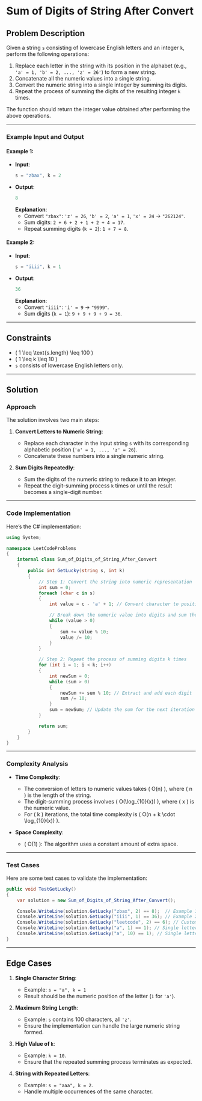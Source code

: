 # Sum of Digits of String After Convert

## Problem Description
Given a string `s` consisting of lowercase English letters and an integer `k`, perform the following operations:
1. Replace each letter in the string with its position in the alphabet (e.g., `'a' = 1, 'b' = 2, ..., 'z' = 26'`) to form a new string.
2. Concatenate all the numeric values into a single string.
3. Convert the numeric string into a single integer by summing its digits.
4. Repeat the process of summing the digits of the resulting integer `k` times.

The function should return the integer value obtained after performing the above operations.

---

### Example Input and Output

#### Example 1:
- **Input**: 
  ```csharp
  s = "zbax", k = 2
  ```
- **Output**: 
  ```csharp
  8
  ```
  **Explanation**:
  - Convert `"zbax"`: `'z' = 26`, `'b' = 2`, `'a' = 1`, `'x' = 24` → `"262124"`.
  - Sum digits: `2 + 6 + 2 + 1 + 2 + 4 = 17`.
  - Repeat summing digits (`k = 2`): `1 + 7 = 8`.

#### Example 2:
- **Input**: 
  ```csharp
  s = "iiii", k = 1
  ```
- **Output**: 
  ```csharp
  36
  ```
  **Explanation**:
  - Convert `"iiii"`: `'i' = 9` → `"9999"`.
  - Sum digits (`k = 1`): `9 + 9 + 9 + 9 = 36`.

---

## Constraints
- \( 1 \leq \text{s.length} \leq 100 \)
- \( 1 \leq k \leq 10 \)
- `s` consists of lowercase English letters only.

---

## Solution

### Approach
The solution involves two main steps:
1. **Convert Letters to Numeric String**:
   - Replace each character in the input string `s` with its corresponding alphabetic position (`'a' = 1, ..., 'z' = 26`).
   - Concatenate these numbers into a single numeric string.

2. **Sum Digits Repeatedly**:
   - Sum the digits of the numeric string to reduce it to an integer.
   - Repeat the digit-summing process `k` times or until the result becomes a single-digit number.

---

### Code Implementation
Here’s the C# implementation:

```csharp
using System;

namespace LeetCodeProblems
{
    internal class Sum_of_Digits_of_String_After_Convert
    {
        public int GetLucky(string s, int k)
        {
            // Step 1: Convert the string into numeric representation
            int sum = 0;
            foreach (char c in s)
            {
                int value = c - 'a' + 1; // Convert character to position in alphabet

                // Break down the numeric value into digits and sum them
                while (value > 0)
                {
                    sum += value % 10;
                    value /= 10;
                }
            }

            // Step 2: Repeat the process of summing digits k times
            for (int i = 1; i < k; i++)
            {
                int newSum = 0;
                while (sum > 0)
                {
                    newSum += sum % 10; // Extract and add each digit
                    sum /= 10;
                }
                sum = newSum; // Update the sum for the next iteration
            }

            return sum;
        }
    }
}
```

---

### Complexity Analysis

- **Time Complexity**:
  - The conversion of letters to numeric values takes \( O(n) \), where \( n \) is the length of the string.
  - The digit-summing process involves \( O(\log_{10}(x)) \), where \( x \) is the numeric value.
  - For \( k \) iterations, the total time complexity is \( O(n + k \cdot \log_{10}(x)) \).

- **Space Complexity**:
  - \( O(1) \): The algorithm uses a constant amount of extra space.

---

### Test Cases
Here are some test cases to validate the implementation:

```csharp
public void TestGetLucky()
{
    var solution = new Sum_of_Digits_of_String_After_Convert();

    Console.WriteLine(solution.GetLucky("zbax", 2) == 8);  // Example 1
    Console.WriteLine(solution.GetLucky("iiii", 1) == 36); // Example 2
    Console.WriteLine(solution.GetLucky("leetcode", 2) == 6); // Custom Test Case
    Console.WriteLine(solution.GetLucky("a", 1) == 1); // Single letter case
    Console.WriteLine(solution.GetLucky("a", 10) == 1); // Single letter with max k
}
```

---

## Edge Cases
1. **Single Character String**:
   - Example: `s = "a", k = 1`
   - Result should be the numeric position of the letter (`1` for `'a'`).

2. **Maximum String Length**:
   - Example: `s` contains 100 characters, all `'z'`.
   - Ensure the implementation can handle the large numeric string formed.

3. **High Value of `k`**:
   - Example: `k = 10`.
   - Ensure that the repeated summing process terminates as expected.

4. **String with Repeated Letters**:
   - Example: `s = "aaa", k = 2`.
   - Handle multiple occurrences of the same character.
